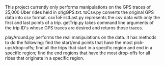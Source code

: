This project currently only performs manipulations on the GPS traces of 25,000 Uber rides held in origGPS.txt.  toCsv.py converts the original GPS data into csv format.  csvToFirstLast.py represents the csv data with only the first and last points of a trip. getTrip.py takes command line arguments of the trip ID's whose GPS traces are desired and returns those traces.

playAround.py performs the real manipulations on the data.  It has methods to do the following: find the start/end points that have the most pick-ups/drop-offs; find all the trips that start in a specific region and end in a specific region; find the end regions that have the most drop-offs for all rides that originate in a specific region.